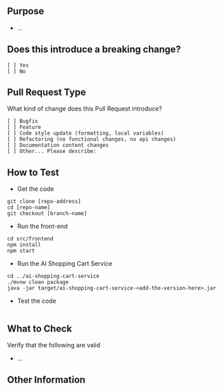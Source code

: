 ## Purpose
<!-- Describe the intention of the changes being proposed. What problem does it solve or functionality does it add? -->
* ...

## Does this introduce a breaking change?
<!-- Mark one with an "x". -->
```
[ ] Yes
[ ] No
```

## Pull Request Type
What kind of change does this Pull Request introduce?

<!-- Please check the one that applies to this PR using "x". -->
```
[ ] Bugfix
[ ] Feature
[ ] Code style update (formatting, local variables)
[ ] Refactoring (no functional changes, no api changes)
[ ] Documentation content changes
[ ] Other... Please describe:
```

## How to Test
* Get the code

```
git clone [repo-address]
cd [repo-name]
git checkout [branch-name]
```

* Run the front-end

```
cd src/frontend
npm install
npm start
```

* Run the AI Shopping Cart Service
<!-- Add the version of the backend -->
```
cd ../ai-shopping-cart-service
./mvnw clean package
java -jar target/ai-shopping-cart-service-<add-the-version-here>.jar
```

* Test the code
<!-- Add steps to run the tests suite and/or manually test -->
```
```

## What to Check
Verify that the following are valid
* ...

## Other Information
<!-- Add any other helpful information that may be needed here. -->